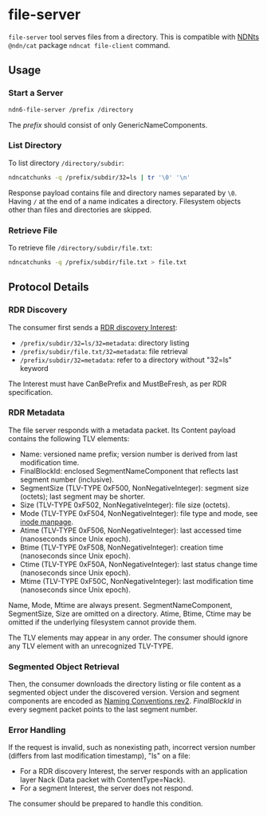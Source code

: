 # file-server

`file-server` tool serves files from a directory.
This is compatible with [NDNts](https://yoursunny.com/p/NDNts/) `@ndn/cat` package `ndncat file-client` command.

## Usage

### Start a Server

```bash
ndn6-file-server /prefix /directory
```

The *prefix* should consist of only GenericNameComponents.

### List Directory

To list directory `/directory/subdir`:

```bash
ndncatchunks -q /prefix/subdir/32=ls | tr '\0' '\n'
```

Response payload contains file and directory names separated by `\0`.
Having `/` at the end of a name indicates a directory.
Filesystem objects other than files and directories are skipped.

### Retrieve File

To retrieve file `/directory/subdir/file.txt`:

```bash
ndncatchunks -q /prefix/subdir/file.txt > file.txt
```

## Protocol Details

### RDR Discovery

The consumer first sends a [RDR discovery Interest](https://redmine.named-data.net/projects/ndn-tlv/wiki/RDR):

* `/prefix/subdir/32=ls/32=metadata`: directory listing
* `/prefix/subdir/file.txt/32=metadata`: file retrieval
* `/prefix/subdir/32=metadata`: refer to a directory without "32=ls" keyword

The Interest must have CanBePrefix and MustBeFresh, as per RDR specification.

### RDR Metadata

The file server responds with a metadata packet.
Its Content payload contains the following TLV elements:

* Name: versioned name prefix; version number is derived from last modification time.
* FinalBlockId: enclosed SegmentNameComponent that reflects last segment number (inclusive).
* SegmentSize (TLV-TYPE 0xF500, NonNegativeInteger): segment size (octets); last segment may be shorter.
* Size (TLV-TYPE 0xF502, NonNegativeInteger): file size (octets).
* Mode (TLV-TYPE 0xF504, NonNegativeInteger): file type and mode, see [inode manpage](https://man7.org/linux/man-pages/man7/inode.7.html).
* Atime (TLV-TYPE 0xF506, NonNegativeInteger): last accessed time (nanoseconds since Unix epoch).
* Btime (TLV-TYPE 0xF508, NonNegativeInteger): creation time (nanoseconds since Unix epoch).
* Ctime (TLV-TYPE 0xF50A, NonNegativeInteger): last status change time (nanoseconds since Unix epoch).
* Mtime (TLV-TYPE 0xF50C, NonNegativeInteger): last modification time (nanoseconds since Unix epoch).

Name, Mode, Mtime are always present.
SegmentNameComponent, SegmentSize, Size are omitted on a directory.
Atime, Btime, Ctime may be omitted if the underlying filesystem cannot provide them.

The TLV elements may appear in any order.
The consumer should ignore any TLV element with an unrecognized TLV-TYPE.

### Segmented Object Retrieval

Then, the consumer downloads the directory listing or file content as a segmented object under the discovered version.
Version and segment components are encoded as [Naming Conventions rev2](https://named-data.net/publications/techreports/ndn-tr-22-2-ndn-memo-naming-conventions/).
*FinalBlockId* in every segment packet points to the last segment number.

### Error Handling

If the request is invalid, such as nonexisting path, incorrect version number (differs from last modification timestamp), "ls" on a file:

* For a RDR discovery Interest, the server responds with an application layer Nack (Data packet with ContentType=Nack).
* For a segment Interest, the server does not respond.

The consumer should be prepared to handle this condition.
